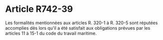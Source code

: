 # Article R742-39

Les formalités mentionnées aux articles R. 320-1 à R. 320-5 sont réputées accomplies dès lors qu'il a été satisfait aux obligations prévues par les articles 11 à 15-1 du code du travail maritime.